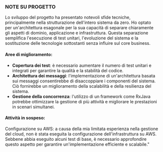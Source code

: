 ### NOTE SU PROGETTO
Lo sviluppo del progetto ha presentato notevoli sfide tecniche, principalmente nella strutturazione dell'intero sistema da zero. Ho optato per un'architettura esagonale per la sua capacità di separare chiaramente gli aspetti di dominio, applicazione e infrastruttura. Questa separazione semplifica l'esecuzione di test unitari, l'evoluzione del sistema e la sostituzione delle tecnologie sottostanti senza influire sul core business.

#### Aree di miglioramento:

* **Copertura dei test**: è necessario aumentare il numero di test unitari e integrati per garantire la qualità e la stabilità del codice.
* **Architettura dei messaggi**: l'implementazione di un'architettura basata sui messaggi consentirebbe di disaccoppiare i componenti del sistema. Ciò fornirebbe un miglioramento della scalabilità e della resilienza del sistema.
* **Gestione della concorrenza**: l'utilizzo di un framework come RxJava potrebbe ottimizzare la gestione di più attività e migliorare le prestazioni in scenari simultanei.
#### Attività in sospeso:

Configurazione su AWS: a causa della mia limitata esperienza nella gestione del cloud, non è stata eseguita la configurazione dell'infrastruttura su AWS. Sebbene abbia eseguito alcuni test di base, è necessario approfondire questo aspetto per garantire un'implementazione efficiente e scalabile."
